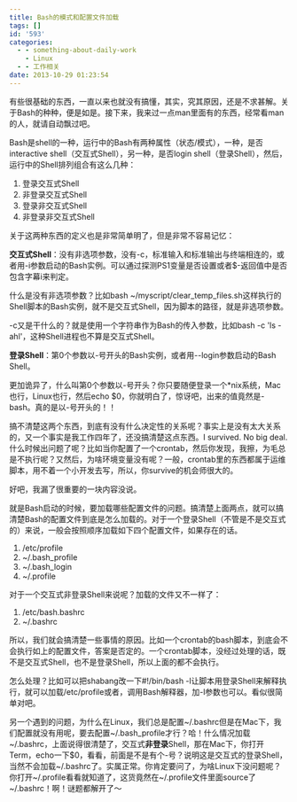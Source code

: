 ```yaml
---
title: Bash的模式和配置文件加载
tags: []
id: '593'
categories:
  - - something-about-daily-work
    - Linux
  - - 工作相关
date: 2013-10-29 01:23:54
---
```


有些很基础的东西，一直以来也就没有搞懂，其实，究其原因，还是不求甚解。关于Bash的种种，便是如是。接下来，我来过一点man里面有的东西，经常看man的人，就请自动飘过吧。

Bash是shell的一种，运行中的Bash有两种属性（状态/模式），一种，是否interactive shell（交互式Shell），另一种，是否login shell（登录Shell），然后，运行中的Shell排列组合有这么几种：

1.  登录交互式Shell
2.  非登录交互式Shell
3.  登录非交互式Shell
4.  非登录非交互式Shell

关于这两种东西的定义也是非常简单明了，但是非常不容易记忆：

**交互式Shell**：没有非选项参数，没有-c，标准输入和标准输出与终端相连的，或者用-i参数启动的Bash实例。可以通过探测PS1变量是否设置或者$-返回值中是否包含字幕i来判定。

什么是没有非选项参数？比如bash ~/myscript/clear_temp_files.sh这样执行的Shell脚本的Bash实例，就不是交互式Shell，因为脚本的路径，就是非选项参数。

-c又是干什么的？就是使用一个字符串作为Bash的传入参数，比如bash -c 'ls -ahl'，这种Shell进程也不算是交互式Shell。

**登录Shell**：第0个参数以-号开头的Bash实例，或者用--login参数启动的Bash Shell。

更加诡异了，什么叫第0个参数以-号开头？你只要随便登录一个*nix系统，Mac也行，Linux也行，然后echo $0，你就明白了，惊讶吧，出来的值竟然是-bash。真的是以-号开头的！！

搞不清楚这两个东西，到底有没有什么决定性的关系呢？事实上是没有太大关系的，又一个事实是我工作四年了，还没搞清楚这点东西。I survived. No big deal. 什么时候出问题了呢？比如当你配置了一个crontab，然后你发现，我擦，为毛总是不执行呢？又然后，为啥环境变量没有呢？一般，crontab里的东西都属于运维脚本，用不着一个小开发去写，所以，你survive的机会师很大的。

好吧，我漏了很重要的一块内容没说。

就是Bash启动的时候，要加载哪些配置文件的问题。搞清楚上面两点，就可以搞清楚Bash的配置文件到底是怎么加载的。对于一个登录Shell（不管是不是交互式的）来说，一般会按照顺序加载如下四个配置文件，如果存在的话。

1.  /etc/profile
2.  ~/.bash_profile
3.  ~/.bash_login
4.  ~/.profile

对于一个交互式非登录Shell来说呢？加载的文件又不一样了：

1.  /etc/bash.bashrc
2.  ~/.bashrc

所以，我们就会搞清楚一些事情的原因。比如一个crontab的bash脚本，到底会不会执行如上的配置文件，答案是否定的。一个crontab脚本，没经过处理的话，既不是交互式Shell，也不是登录Shell，所以上面的都不会执行。

怎么处理？比如可以把shabang改一下#!/bin/bash -l让脚本用登录Shell来解释执行，就可以加载/etc/profile或者，调用Bash解释器，加-l参数也可以。看似很简单对吧。

另一个遇到的问题，为什么在Linux，我们总是配置~/.bashrc但是在Mac下，我们配置就没有用呢，要去配置~/.bash_profile才行？哈！什么情况加载~/.bashrc，上面说得很清楚了，交互式**非登录**Shell，那在Mac下，你打开Term，echo一下$0，看看，前面是不是有个-号？说明这是交互式的登录Shell，当然不会加载~/.bashrc了。实属正常。你肯定要问了，为啥Linux下没问题呢？你打开~/.profile看看就知道了，这货竟然在~/.profile文件里面source了~/.bashrc！啊！谜题都解开了～